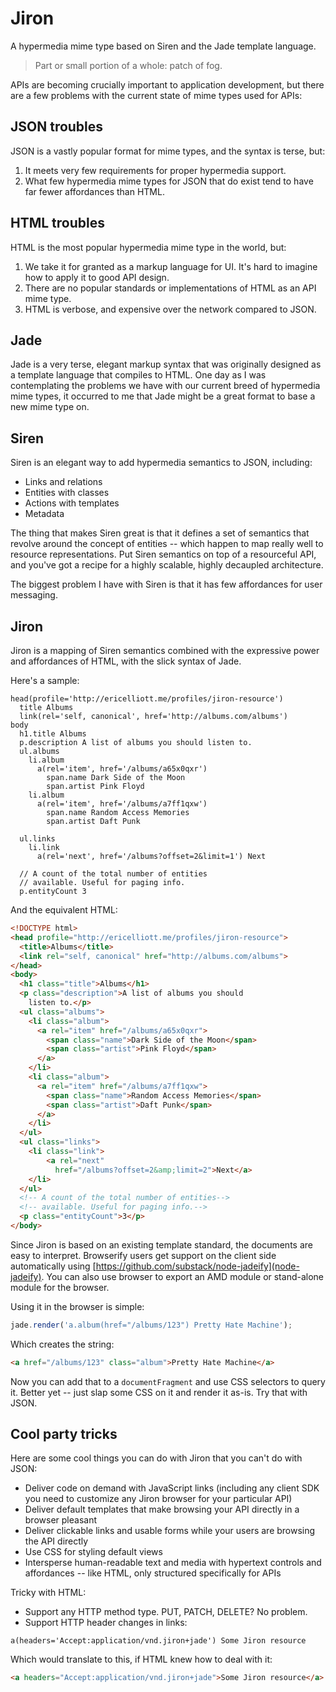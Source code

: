 Jiron
=====

A hypermedia mime type based on Siren and the Jade template language.

> Part or small portion of a whole: patch of fog.

APIs are becoming crucially important to application development, but there are a few problems with the current state of mime types used for APIs:


## JSON troubles

JSON is a vastly popular format for mime types, and the syntax is terse, but:

1. It meets very few requirements for proper hypermedia support.
2. What few hypermedia mime types for JSON that do exist tend to have far fewer affordances than HTML.


## HTML troubles

HTML is the most popular hypermedia mime type in the world, but:

1. We take it for granted as a markup language for UI. It's hard to imagine how to apply it to good API design.
2. There are no popular standards or implementations of HTML as an API mime type.
3. HTML is verbose, and expensive over the network compared to JSON.


## Jade

Jade is a very terse, elegant markup syntax that was originally designed as a template language that compiles to HTML. One day as I was contemplating the problems we have with our current breed of hypermedia mime types, it occurred to me that Jade might be a great format to base a new mime type on.


## Siren

Siren is an elegant way to add hypermedia semantics to JSON, including:

* Links and relations
* Entities with classes
* Actions with templates
* Metadata

The thing that makes Siren great is that it defines a set of semantics that revolve around the concept of entities -- which happen to map really well to resource representations. Put Siren semantics on top of a resourceful API, and you've got a recipe for a highly scalable, highly decaupled architecture.

The biggest problem I have with Siren is that it has few affordances for user messaging.

## Jiron

Jiron is a mapping of Siren semantics combined with the expressive power and affordances of HTML, with the slick syntax of Jade.

Here's a sample:

```jade
head(profile='http://ericelliott.me/profiles/jiron-resource')
  title Albums
  link(rel='self, canonical', href='http://albums.com/albums')
body
  h1.title Albums
  p.description A list of albums you should listen to.
  ul.albums
    li.album
      a(rel='item', href='/albums/a65x0qxr')
        span.name Dark Side of the Moon
        span.artist Pink Floyd
    li.album
      a(rel='item', href='/albums/a7ff1qxw')
        span.name Random Access Memories
        span.artist Daft Punk

  ul.links
    li.link
      a(rel='next', href='/albums?offset=2&limit=1') Next

  // A count of the total number of entities
  // available. Useful for paging info.
  p.entityCount 3
```

And the equivalent HTML:

```html
<!DOCTYPE html>
<head profile="http://ericelliott.me/profiles/jiron-resource">
  <title>Albums</title>
  <link rel="self, canonical" href="http://albums.com/albums">
</head>
<body>
  <h1 class="title">Albums</h1>
  <p class="description">A list of albums you should
    listen to.</p>
  <ul class="albums">
    <li class="album">
      <a rel="item" href="/albums/a65x0qxr">
        <span class="name">Dark Side of the Moon</span>
        <span class="artist">Pink Floyd</span>
      </a>
    </li>
    <li class="album">
      <a rel="item" href="/albums/a7ff1qxw">
        <span class="name">Random Access Memories</span>
        <span class="artist">Daft Punk</span>
      </a>
    </li>
  </ul>
  <ul class="links">
    <li class="link">
        <a rel="next"
          href="/albums?offset=2&amp;limit=2">Next</a>
    </li>
  </ul>
  <!-- A count of the total number of entities-->
  <!-- available. Useful for paging info.-->
  <p class="entityCount">3</p>
</body>
```

Since Jiron is based on an existing template standard, the documents are easy to interpret. Browserify users get support on the client side automatically using [https://github.com/substack/node-jadeify](node-jadeify). You can also use browser to export an AMD module or stand-alone module for the browser.

Using it in the browser is simple:

```js
jade.render('a.album(href="/albums/123") Pretty Hate Machine');
```

Which creates the string:

```html
<a href="/albums/123" class="album">Pretty Hate Machine</a>
```

Now you can add that to a `documentFragment` and use CSS selectors to query it. Better yet -- just slap some CSS on it and render it as-is. Try that with JSON.


## Cool party tricks

Here are some cool things you can do with Jiron that you can't do with JSON:

* Deliver code on demand with JavaScript links (including any client SDK you need to customize any Jiron browser for your particular API)
* Deliver default templates that make browsing your API directly in a browser pleasant
* Deliver clickable links and usable forms while your users are browsing the API directly
* Use CSS for styling default views
* Intersperse human-readable text and media with hypertext controls and affordances -- like HTML, only structured specifically for APIs

Tricky with HTML:
* Support any HTTP method type. PUT, PATCH, DELETE? No problem.
* Support HTTP header changes in links:

```jade
a(headers='Accept:application/vnd.jiron+jade') Some Jiron resource
```

Which would translate to this, if HTML knew how to deal with it:

```html
<a headers="Accept:application/vnd.jiron+jade">Some Jiron resource</a>
```
